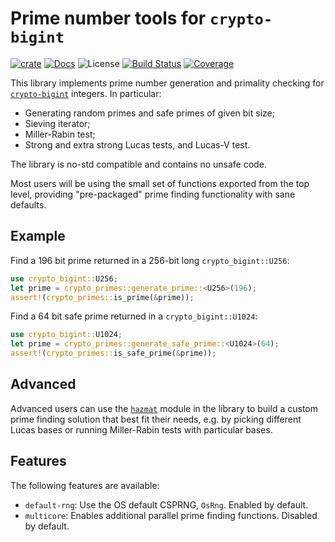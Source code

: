 # Prime number tools for `crypto-bigint`

[![crate][crate-image]][crate-link]
[![Docs][docs-image]][docs-link]
![License][license-image]
[![Build Status][build-image]][build-link]
[![Coverage][coverage-image]][coverage-link]

This library implements prime number generation and primality checking for [`crypto-bigint`](https://crates.io/crates/crypto-bigint) integers.
In particular:

- Generating random primes and safe primes of given bit size;
- Sieving iterator;
- Miller-Rabin test;
- Strong and extra strong Lucas tests, and Lucas-V test.


The library is no-std compatible and contains no unsafe code.

Most users will be using the small set of functions exported from the top level, providing "pre-packaged" prime finding functionality with sane defaults.

## Example

Find a 196 bit prime returned in a 256-bit long `crypto_bigint::U256`:

```rust
use crypto_bigint::U256;
let prime = crypto_primes::generate_prime::<U256>(196);
assert!(crypto_primes::is_prime(&prime));
```

Find a 64 bit safe prime returned in a `crypto_bigint::U1024`:

```rust
use crypto_bigint::U1024;
let prime = crypto_primes::generate_safe_prime::<U1024>(64);
assert!(crypto_primes::is_safe_prime(&prime));
```

## Advanced

Advanced users can use the [`hazmat`][hazmat-lnk] module in the library to build a custom prime finding solution that best fit their needs, e.g. by picking different Lucas bases or running Miller-Rabin tests with particular bases.

## Features

The following features are available:

- `default-rng`: Use the OS default CSPRNG, `OsRng`. Enabled by default.
- `multicore`: Enables additional parallel prime finding functions. Disabled by default.


[crate-image]: https://img.shields.io/crates/v/crypto-primes.svg
[crate-link]: https://crates.io/crates/crypto-primes
[docs-image]: https://docs.rs/crypto-primes/badge.svg
[docs-link]: https://docs.rs/crypto-primes/
[license-image]: https://img.shields.io/crates/l/crypto-primes
[build-image]: https://github.com/entropyxyz/crypto-primes/actions/workflows/ci.yml/badge.svg
[build-link]: https://github.com/entropyxyz/crypto-primes/actions/workflows/ci.yml
[coverage-image]: https://codecov.io/gh/entropyxyz/crypto-primes/branch/master/graph/badge.svg
[coverage-link]: https://codecov.io/gh/entropyxyz/crypto-primes
[hazmat-lnk]: https://docs.rs/crypto-primes/latest/crypto_primes/hazmat
